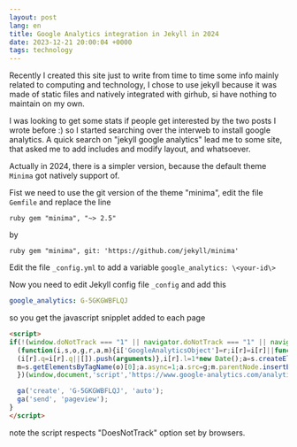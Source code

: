 ```yaml
---
layout: post
lang: en
title: Google Analytics integration in Jekyll in 2024
date: 2023-12-21 20:00:04 +0000
tags: technology
---
```


Recently I created this site just to write from time to time some info mainly related to computing and technology, I chose to use jekyll because it was made of static files and natively integrated with girhub, si have nothing to maintain on my own.

I was looking to get some stats if people get interested by the two posts I wrote before :) so I started searching over the interweb to install google analytics. 
A quick search on "jekyll google analytics" lead me to some site, that asked me to add includes and modify layout, and whatsoever.

Actually in 2024, there is a simpler version, because the default theme `Minima` got natively support of.

Fist we need to use the git version of the theme "minima", edit the file `Gemfile` and replace the line

`ruby
gem "minima", "~> 2.5"
`

by

`ruby
gem "minima", git: 'https://github.com/jekyll/minima'
`

Edit the file `_config.yml` to add a variable `google_analytics: \<your-id\>`

Now you need to edit Jekyll config file `_config` and add this

```yaml
google_analytics: G-5GKGWBFLQJ
```

so you get the javascript snipplet added to each page

```html
<script>
if(!(window.doNotTrack === "1" || navigator.doNotTrack === "1" || navigator.doNotTrack === "yes" || navigator.msDoNotTrack === "1")) {
  (function(i,s,o,g,r,a,m){i['GoogleAnalyticsObject']=r;i[r]=i[r]||function(){
  (i[r].q=i[r].q||[]).push(arguments)},i[r].l=1*new Date();a=s.createElement(o),
  m=s.getElementsByTagName(o)[0];a.async=1;a.src=g;m.parentNode.insertBefore(a,m)
  })(window,document,'script','https://www.google-analytics.com/analytics.js','ga');

  ga('create', 'G-5GKGWBFLQJ', 'auto');
  ga('send', 'pageview');
}
</script>
```

note the script respects "DoesNotTrack" option set by browsers.
